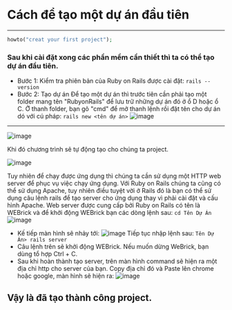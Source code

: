 # Cách để tạo một dự án đầu tiên
*** 
```php 
howto("creat your first project");
```
### Sau khi cài đặt xong các phần mềm cần thiết thì ta có thể tạo dự án đầu tiên.
* Bước 1: Kiểm tra phiên bản của Ruby on Rails được cài đặt:
```rails --version```
* Bước 2: Tạo dự án
Để tạo một dự án thì trước tiên cần phải tạo một folder mang tên "RubyonRails" để lưu trữ những dự án đó ở ổ D hoặc ổ C. Ở thanh folder, bạn gõ "cmd" để mở thanh lệnh rồi đặt tên cho dự án dó với cú pháp:
```rails new <tên dự án>```
![image](https://github.com/LuongHuuPhuc/Ruby-projects/assets/156191563/dff05a65-b659-4269-b709-4d79b2b6a473)
***
![image](https://github.com/LuongHuuPhuc/Ruby-projects/assets/156191563/c4f75083-8698-4291-9f00-3ff9d284f17a)

Khi đó chương trình sẽ tự động tạo cho chúng ta project.

![image](https://github.com/LuongHuuPhuc/Ruby-projects/assets/156191563/8b9db127-27fa-492b-a34c-cc82651373c9)

Tuy nhiên để chạy được ứng dụng thì chúng ta cần sử dụng một HTTP web server để phục vụ việc chạy ứng dụng. Với Ruby on Rails chúng ta cũng có thể sử dụng Apache, tuy nhiên điều tuyệt vời ở Rails đó là bạn có thể sử dụng câu lệnh rails để tạo server cho ứng dụng thay vì phải cài đặt và cấu hình Apache. Web server được cung cấp bởi Ruby on Rails có tên là WEBrick và để khởi động WEBrick bạn các dòng lệnh sau:
```cd Tên Dự Án``` 
![image](https://github.com/LuongHuuPhuc/Ruby-projects/assets/156191563/da1df25d-1ef1-4695-b638-9e8b7ea34755)
* Kế tiếp màn hình sẽ nhảy tới:
![image](https://github.com/LuongHuuPhuc/Ruby-projects/assets/156191563/04e4f29b-213d-4796-a971-63cb787d5c5d)
Tiếp tục nhập lệnh sau:
```Tên Dự Án> rails server``` 
* Câu lệnh trên sẽ khởi động WEBrick. Nếu muốn dừng WeBrick, bạn dùng tổ hợp Ctrl + C.
* Sau khi hoàn thành tạo server, trên màn hình command sẽ hiện ra một địa chỉ http cho server của bạn. Copy địa chỉ đó và Paste lên chrome hoặc google, màn hình sẽ hiện ra: ![image](https://github.com/LuongHuuPhuc/Ruby-projects/assets/156191563/dd713cb1-4f14-463b-af12-1fcc0ecca43a)

## Vậy là đã tạo thành công project.

